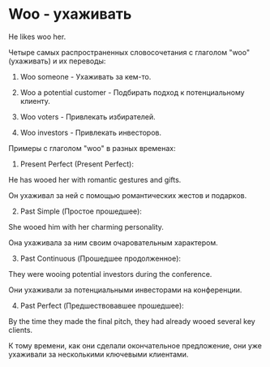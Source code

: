 # Woo - ухаживать

He likes woo her.

Четыре самых распространенных словосочетания с глаголом "woo" (ухаживать) и их переводы:

1. Woo someone - Ухаживать за кем-то.

2. Woo a potential customer - Подбирать подход к потенциальному клиенту.

3. Woo voters - Привлекать избирателей.

4. Woo investors - Привлекать инвесторов.

Примеры с глаголом "woo" в разных временах:

1. Present Perfect (Present Perfect):

He has wooed her with romantic gestures and gifts.

Он ухаживал за ней с помощью романтических жестов и подарков.

2. Past Simple (Простое прошедшее):

She wooed him with her charming personality.

Она ухаживала за ним своим очаровательным характером.

3. Past Continuous (Прошедшее продолженное):

They were wooing potential investors during the conference.

Они ухаживали за потенциальными инвесторами на конференции.

4. Past Perfect (Предшествовавшее прошедшее):

By the time they made the final pitch, they had already wooed several key clients.

К тому времени, как они сделали окончательное предложение, они уже ухаживали за несколькими ключевыми клиентами.
